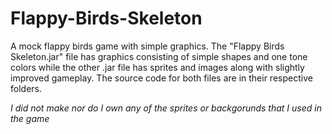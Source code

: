 Flappy-Birds-Skeleton
=====================

A mock flappy birds game with simple graphics. The "Flappy Birds Skeleton.jar" file has graphics consisting of simple shapes and one tone colors while the other .jar file has sprites and images along with slightly improved gameplay. The source code for both files are in their respective folders.

*I did not make nor do I own any of the sprites or backgorunds that I used in the game*
